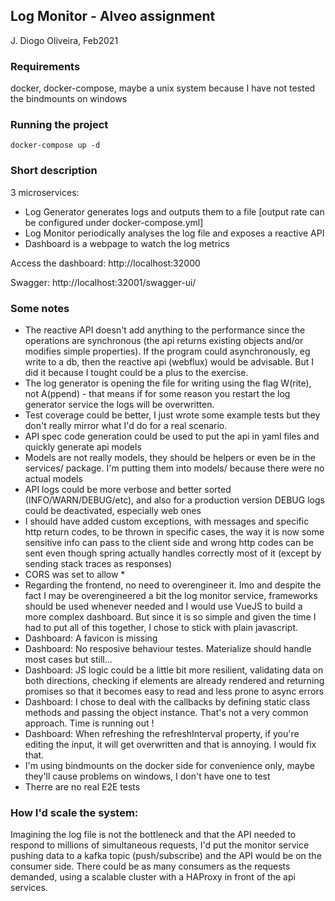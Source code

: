 ## Log Monitor - Alveo assignment
J. Diogo Oliveira, Feb2021


### Requirements
docker, docker-compose, maybe a unix system because I have not tested the bindmounts on windows


### Running the project
`docker-compose up -d`


### Short description
3 microservices:
 - Log Generator generates logs and outputs them to a file [output rate can be configured under docker-compose.yml]
 - Log Monitor periodically analyses the log file and exposes a reactive API
 - Dashboard is a webpage to watch the log metrics

Access the dashboard: http://localhost:32000

Swagger: http://localhost:32001/swagger-ui/

 ### Some notes
 - The reactive API doesn't add anything to the performance since the operations are synchronous (the api returns existing objects and/or modifies simple properties). If the program could asynchronously, eg write to a db, then the reactive api (webflux) would be advisable. But I did it because I tought could be a plus to the exercise.
 - The log generator is opening the file for writing using the flag W(rite), not A(ppend) - that means if for some reason you restart the log generator service the logs will be overwritten.
 - Test coverage could be better, I just wrote some example tests but they don't really mirror what I'd do for a real scenario.
 - API spec code generation could be used to put the api in yaml files and quickly generate api models
 - Models are not really models, they should be helpers or even be in the services/ package. I'm putting them into models/ because there were no actual models
 - API logs could be more verbose and better sorted (INFO/WARN/DEBUG/etc), and also for a production version DEBUG logs could be deactivated, especially web ones
 - I should have added custom exceptions, with messages and specific http return codes, to be thrown in specific cases, the way it is now some sensitive info can pass to the client side and wrong http codes can be sent even though spring actually handles correctly most of it (except by sending stack traces as responses)
 - CORS was set to allow *
 - Regarding the frontend, no need to overengineer it. Imo and despite the fact I may be overengineered a bit the log monitor service, frameworks should be used whenever needed and I would use VueJS to build a more complex dashboard. But since it is so simple and given the time I had to put all of this together, I chose to stick with plain javascript.
 - Dashboard: A favicon is missing
 - Dashboard: No resposive behaviour testes. Materialize should handle most cases but still...
 - Dashboard: JS logic could be a little bit more resilient, validating data on both directions, checking if elements are already rendered and returning promises so that it becomes easy to read and less prone to async errors
 - Dashboard: I chose to deal with the callbacks by defining static class methods and passing the object instance. That's not a very common approach. Time is running out !
 - Dashboard: When refreshing the refreshInterval property, if you're editing the input,  it will get overwritten and that is annoying. I would fix that.
 - I'm using bindmounts on the docker side for convenience only, maybe they'll cause problems on windows, I don't have one to test
 - Therre are no real E2E tests


### How I'd scale the system:
Imagining the log file is not the bottleneck and that the API needed to respond to millions of simultaneous requests, I'd put the monitor service pushing data to a kafka topic (push/subscribe) and the API would be on the consumer side. There could be as many consumers as the requests demanded, using a scalable cluster with a HAProxy in front of the api services.

